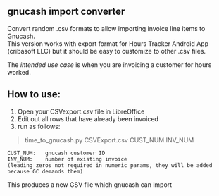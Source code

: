 ## gnucash import converter

Convert random .csv formats to allow importing invoice line items to Gnucash.  
This version works with export format for Hours Tracker Android App (cribasoft LLC) 
but it should be easy to customize to other .csv files. 

The *intended use case* is when you are invoicing a customer for hours worked. 

## How to use:

1)   Open your CSVexport.csv file in LibreOffice
2)   Edit out all rows that have already been invoiced
3)   run as follows:

> time_to_gnucash.py   CSVExport.csv   CUST_NUM   INV_NUM

    CUST_NUM:   gnucash customer ID
    INV_NUM:    number of existing invoice
    (leading zeros not required in numeric params, they will be added because GC demands them)

This produces a new CSV file which gnucash can import
